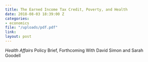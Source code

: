 ```yaml
---
title: The Earned Income Tax Credit, Poverty, and Health
date: 2018-08-03 18:39:00 Z
categories:
- economics
file: "/uploads/pdf.pdf"
link: 
layout: post
---
```


*Health Affairs* Policy Brief, Forthcoming 
With David Simon and Sarah Goodell